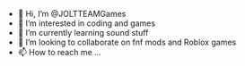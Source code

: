 - 👋 Hi, I’m @JOLTTEAMGames
- 👀 I’m interested in coding and games
- 🌱 I’m currently learning sound stuff
- 💞️ I’m looking to collaborate on fnf mods and Roblox games
- 📫 How to reach me ...

<!---
JOLTTEAMGames/JOLTTEAMGames is a ✨ special ✨ repository because its `README.md` (this file) appears on your GitHub profile.
You can click the Preview link to take a look at your changes.
--->
